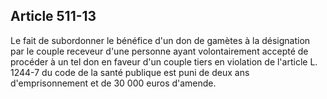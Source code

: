 Article 511-13
----
Le fait de subordonner le bénéfice d'un don de gamètes à la désignation par le
couple receveur d'une personne ayant volontairement accepté de procéder à un tel
don en faveur d'un couple tiers en violation de l'article L. 1244-7 du code de
la santé publique est puni de deux ans d'emprisonnement et de 30 000 euros
d'amende.
